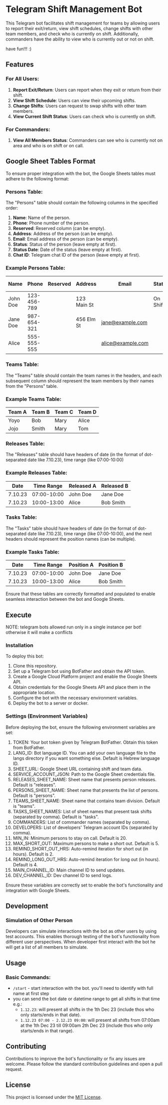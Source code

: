 # Telegram Shift Management Bot

This Telegram bot facilitates shift management for teams by allowing users to report their exit/return, view shift schedules, change shifts with other team members, and check who is currently on shift. Additionally, commanders have the ability to view who is currently out or not on shift.

have fun!!! :)

## Features

### For All Users:
1. **Report Exit/Return**: Users can report when they exit or return from their shift.
2. **View Shift Schedule**: Users can view their upcoming shifts.
3. **Change Shifts**: Users can request to swap shifts with other team members.
4. **View Current Shift Status**: Users can check who is currently on shift.

### For Commanders:
1. **View All Members Status**: Commanders can see who is currently not on area and who is on shift or on call.

## Google Sheet Tables Format

To ensure proper integration with the bot, the Google Sheets tables must adhere to the following format:

### Persons Table:

The "Persons" table should contain the following columns in the specified order:

1. **Name**: Name of the person.
2. **Phone**: Phone number of the person.
3. **Reserved**: Reserved column (can be empty).
4. **Address**: Address of the person (can be empty).
5. **Email**: Email address of the person (can be empty).
6. **Status**: Status of the person (leave empty at first).
7. **Status Date**: Date of the status (leave empty at first).
8. **Chat ID**: Telegram chat ID of the person (leave empty at first).

### Example Persons Table:
|   Name   |    Phone    | Reserved |   Address   |   Email    |  Status  |  Status Date  |  Chat ID  |
|----------|-------------|----------|-------------|------------|----------|---------------|-----------|
| John Doe | 123-456-789 |          | 123 Main St |            | On Shift | 2024-03-21    | 123456789 |
| Jane Doe | 987-654-321 |          | 456 Elm St  | jane@example.com |          |               |           |
| Alice    | 555-555-555 |          |             | alice@example.com |      |               |           |


### Teams Table:

The "Teams" table should contain the team names in the headers, and each subsequent column should represent the team members by their names from the "Persons" table.

### Example Teams Table:
| Team A  |   Team B   |   Team C   |   Team D   |
|---------|--------------|--------------|-----------|
| Yoyo  |   Bob  |   Mary  |   Alice     |
| Jojo  |   Smith  |   Mary  |   Tom     |


### Releases Table:
The "Releases" table should have headers of date (in the format of dot-separated date like 7.10.23), time range (like 07:00-10:00)
### Example Releases Table:
|   Date  |  Time Range  | Released A | Released B |
|---------|--------------|------------|------------|
| 7.10.23 | 07:00-10:00  | John Doe   | Jane Doe   |
| 7.10.23 | 10:00-13:00  | Alice      | Bob Smith  |

### Tasks Table:

The "Tasks" table should have headers of date (in the format of dot-separated date like 7.10.23), time range (like 07:00-10:00), and the next headers should represent the position names (can be multiple).

### Example Tasks Table:
|   Date  |  Time Range  |  Position A  |  Position B  |
|---------|--------------|--------------|--------------|
| 7.10.23 | 07:00-10:00  |   John Doe   |   Jane Doe   |
| 7.10.23 | 10:00-13:00  |   Alice      |   Bob Smith  |


Ensure that these tables are correctly formatted and populated to enable seamless interaction between the bot and Google Sheets.


## Execute

NOTE: telegram bots allowed run only in a single instance per bot! otherwise it will make a conflicts

### Installation

To deploy this bot:

1. Clone this repository.
2. Set up a Telegram bot using BotFather and obtain the API token.
3. Create a Google Cloud Platform project and enable the Google Sheets API.
4. Obtain credentials for the Google Sheets API and place them in the appropriate location.
5. Configure the bot with the necessary environment variables.
6. Deploy the bot to a server or docker.

### Settings (Environment Variables)
Before deploying the bot, ensure the following environment variables are set:

1. TOKEN: Your bot token given by Telegram BotFather. Obtain this token from BotFather.
2. LANG_ID: Bot language ID. You can add your own language file to the langs directory if you want something else. Default is Hebrew language ID.
3. SHEET_URL: Google Sheet URL containing shift and team data.
4. SERVICE_ACCOUNT_JSON: Path to the Google Sheet credentials file.
5. RELEASES_SHEET_NAME: Sheet name that presents person releases. Default is "releases".
6. PERSONS_SHEET_NAME: Sheet name that presents the list of persons. Default is "persons".
7. TEAMS_SHEET_NAME: Sheet name that contains team division. Default is "teams".
8. TASKS_SHEET_NAMES: List of sheet names that present task shifts (separated by comma). Default is "tasks".
9. COMMANDERS: List of commander names (separated by comma).
10. DEVELOPERS: List of developers' Telegram account IDs (separated by comma).
11. MIN_IN: Minimum persons to stay on call. Default is 20.
12. MAX_SHORT_OUT: Maximum persons to make a short out. Default is 5.
13. REMIND_SHORT_OUT_HRS: Auto-remind iteration for short out (in hours). Default is 2.
14. REMIND_LONG_OUT_HRS: Auto-remind iteration for long out (in hours). Default is 4.
15. MAIN_CHANNEL_ID: Main channel ID to send updates.
16. DEV_CHANNEL_ID: Dev channel ID to send logs.

Ensure these variables are correctly set to enable the bot's functionality and integration with Google Sheets.

## Development

### Simulation of Other Person
Developers can simulate interactions with the bot as other users by using test accounts. 
This enables thorough testing of the bot's functionality from different user perspectives.
When developer first interact with the bot he will get a list of all members to simulate.

## Usage

### Basic Commands:
- `/start` - start interaction with the bot. you'll need to identify with full name at first step
- you can send the bot date or datetime range to get all shifts in that time e.g.: 
  - `1.12.23`: will present all shifts in the 1th Dec 23 (include thos who only starts/ends in that date). 
  - `1.12.23 07:00 - 2.12.23 09:00`: will present all shifts from 07:00am at the 1th Dec 23 till 09:00am 2th Dec 23 (include thos who only starts/ends in that range).

## Contributing

Contributions to improve the bot's functionality or fix any issues are welcome. Please follow the standard contribution guidelines and open a pull request.

## License

This project is licensed under the [MIT License](LICENSE).

